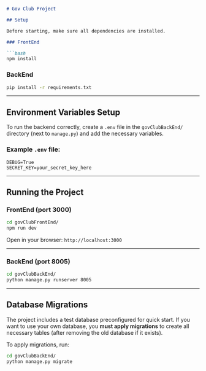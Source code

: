 ````markdown
# Gov Club Project

## Setup

Before starting, make sure all dependencies are installed.

### FrontEnd

```bash
npm install
````

### BackEnd

```bash
pip install -r requirements.txt
```

---

## Environment Variables Setup

To run the backend correctly, create a `.env` file in the `govClubBackEnd/` directory (next to `manage.py`) and add the necessary variables.

### Example `.env` file:

```env
DEBUG=True
SECRET_KEY=your_secret_key_here
```

---

## Running the Project

### FrontEnd (port 3000)

```bash
cd govClubFrontEnd/
npm run dev
```

Open in your browser: `http://localhost:3000`

---

### BackEnd (port 8005)

```bash
cd govClubBackEnd/
python manage.py runserver 8005
```

---

## Database Migrations

The project includes a test database preconfigured for quick start.
If you want to use your own database, you **must apply migrations** to create all necessary tables (after removing the old database if it exists).

To apply migrations, run:

```bash
cd govClubBackEnd/
python manage.py migrate
```


